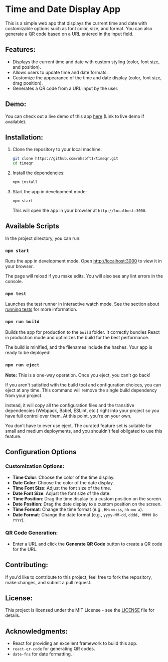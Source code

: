 # Time and Date Display App

This is a simple web app that displays the current time and date with customizable options such as font color, size, and format. You can also generate a QR code based on a URL entered in the input field.

## Features:
- Displays the current time and date with custom styling (color, font size, and position).
- Allows users to update time and date formats.
- Customize the appearance of the time and date display (color, font size, drag position).
- Generates a QR code from a URL input by the user.

## Demo:
You can check out a live demo of this app [here](#) (Link to live demo if available).

## Installation:

1. Clone the repository to your local machine:

    ```bash
    git clone https://github.com/oksoft1/timeqr.git
    cd timeqr
    ```

2. Install the dependencies:

    ```bash
    npm install
    ```

3. Start the app in development mode:

    ```bash
    npm start
    ```

    This will open the app in your browser at `http://localhost:3000`.

## Available Scripts

In the project directory, you can run:

### `npm start`

Runs the app in development mode.
Open [http://localhost:3000](http://localhost:3000) to view it in your browser.

The page will reload if you make edits. You will also see any lint errors in the console.

### `npm test`

Launches the test runner in interactive watch mode.
See the section about [running tests](https://reactjs.org/docs/testing.html) for more information.

### `npm run build`

Builds the app for production to the `build` folder.
It correctly bundles React in production mode and optimizes the build for the best performance.

The build is minified, and the filenames include the hashes.
Your app is ready to be deployed!

### `npm run eject`

**Note:** This is a one-way operation. Once you eject, you can't go back!

If you aren't satisfied with the build tool and configuration choices, you can eject at any time. This command will remove the single build dependency from your project.

Instead, it will copy all the configuration files and the transitive dependencies (Webpack, Babel, ESLint, etc.) right into your project so you have full control over them. At this point, you're on your own.

You don’t have to ever use eject. The curated feature set is suitable for small and medium deployments, and you shouldn't feel obligated to use this feature.

## Configuration Options

### Customization Options:
- **Time Color**: Choose the color of the time display.
- **Date Color**: Choose the color of the date display.
- **Time Font Size**: Adjust the font size of the time.
- **Date Font Size**: Adjust the font size of the date.
- **Time Position**: Drag the time display to a custom position on the screen.
- **Date Position**: Drag the date display to a custom position on the screen.
- **Time Format**: Change the time format (e.g., `HH:mm:ss`, `hh:mm a`).
- **Date Format**: Change the date format (e.g., `yyyy-MM-dd`, `dddd, MMMM Do YYYY`).

### QR Code Generation:
- Enter a URL and click the **Generate QR Code** button to create a QR code for the URL.

## Contributing:
If you'd like to contribute to this project, feel free to fork the repository, make changes, and submit a pull request.

## License:
This project is licensed under the MIT License - see the [LICENSE](LICENSE) file for details.

## Acknowledgments:
- React for providing an excellent framework to build this app.
- `react-qr-code` for generating QR codes.
- `date-fns` for date formatting.

